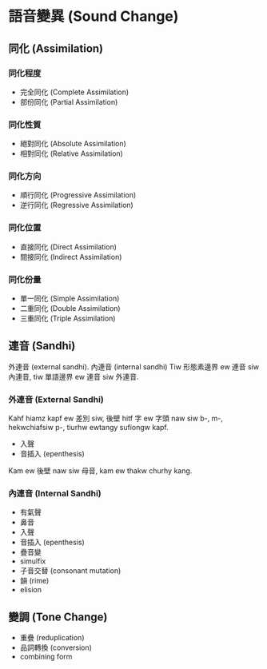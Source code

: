 # 語音變異 (Sound Change)

## 同化 (Assimilation)

### 同化程度

* 完全同化 (Complete Assimilation)
* 部份同化 (Partial Assimilation)

### 同化性質

* 絕對同化 (Absolute Assimilation)
* 相對同化 (Relative Assimilation)

### 同化方向

* 順行同化 (Progressive Assimilation)
* 逆行同化 (Regressive Assimilation)

### 同化位置

* 直接同化 (Direct Assimilation)
* 間接同化 (Indirect Assimilation)

### 同化份量

* 單一同化 (Simple Assimilation)
* 二重同化 (Double Assimilation)
* 三重同化 (Triple Assimilation)

## 連音 (Sandhi)

外連音 (external sandhi). 內連音 (internal sandhi)
Tiw 形態素邊界 ew 連音 siw 內連音, tiw 單語邊界 ew 連音 siw 外連音.

### 外連音 (External Sandhi)

Kahf hiamz kapf ew 差別 siw, 後壁 hitf 字 ew 字頭 naw siw b-, m-, hekwchiafsiw p-, tiurhw ewtangy sufiongw kapf.

* 入聲
* 音插入 (epenthesis)

Kam ew 後壁 naw siw 母音, kam ew thakw churhy kang.

### 內連音 (Internal Sandhi)

* 有氣聲
* 鼻音
* 入聲
* 音插入 (epenthesis)
* 疊音變
* simulfix
* 子音交替 (consonant mutation)
* 韻 (rime)
* elision

## 變調 (Tone Change)

* 重疊 (reduplication)
* 品詞轉換 (conversion)
* combining form

